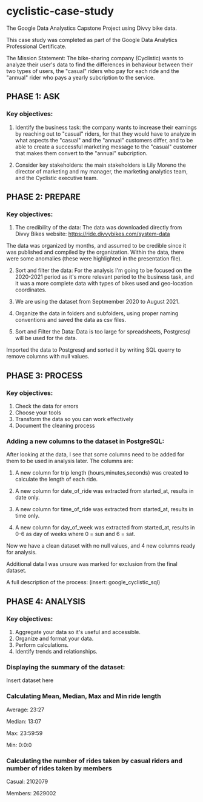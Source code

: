 # cyclistic-case-study

The Google Data Analystics Capstone Project using Divvy bike data.

This case study was completed as part of the Google Data Analytics Professional Certificate. 

The Mission Statement: The bike-sharing company (Cyclistic) wants to analyze their user's data to find the differences in behaviour between their two types of users, the "casual" riders who pay for each ride and the "annual" rider who pays a yearly subcription to the service. 

## PHASE 1: ASK 
### Key objectives:
1. Identify the business task: the company wants to increase their earnings by reaching out to "casual" riders, for that they would have to analyze in what aspects the "casual" and the "annual" customers differ, and to be able to create a successful marketing message to the "casual" customer that makes them convert to the "annual" subcription. 

2. Consider key stakeholders: the main stakeholders is Lily Moreno the director of marketing and my manager, the marketing analytics team, and the Cyclistic executive team. 

## PHASE 2: PREPARE
### Key objectives: 
1. The credibility of the data: The data was downloaded directly from Divvy Bikes website: https://ride.divvybikes.com/system-data 

The data was organized by months, and assumed to be credible since it was published and compiled by the organization. Within the data, there were some anomalies (these were highlighted in the presentation file).

2. Sort and filter the data: For the analysis I'm going to be focused on the 2020-2021 period as it's more relevant period to the business task, and it was a more complete data with types of bikes used and geo-location coordinates. 

3. We are using the dataset from Septmember 2020 to August 2021.

4. Organize the data in folders and subfolders, using proper naming conventions and saved the data as csv files.

5. Sort and Filter the Data: Data is too large for spreadsheets, Postgresql will be used for the data. 

Imported the data to Postgresql and sorted it by writing SQL querry to remove columns with null values. 

## PHASE 3: PROCESS
### Key objectives:
1. Check the data for errors
2. Choose your tools
3. Transform the data so you can work effectively
4. Document the cleaning process

### Adding a new columns to the dataset in PostgreSQL:

After looking at the data, I see that some columns need to be added for them to be used in analysis later.
The columns are:

1. A new column for trip length (hours,minutes,seconds) was created to calculate the length of each ride.

2. A new column for date_of_ride was extracted from started_at, results in date only.

3. A new column for time_of_ride was extracted from started_at, results in time only.

4. A new column for day_of_week was extracted from started_at, results in 0-6 as day of weeks where 0 = sun and 6 = sat.

Now we have a clean dataset with no null values, and 4 new columns ready for analysis.

Additional data I was unsure was marked for exclusion from the final dataset. 

A full description of the process: (insert: google_cyclistic_sql) 

## PHASE 4: ANALYSIS
### Key objectives: 
1. Aggregate your data so it's useful and accessible.
2. Organize and format your data. 
3. Perform calculations.
4. Identify trends and relationships. 

### Displaying the summary of the dataset:

Insert dataset here


### Calculating Mean, Median, Max and Min ride length 

Average: 23:27

Median: 13:07 

Max: 23:59:59

Min: 0:0:0

### Calculating the number of rides taken by casual riders and number of rides taken by members

Casual: 2102079

Members: 2629002 












